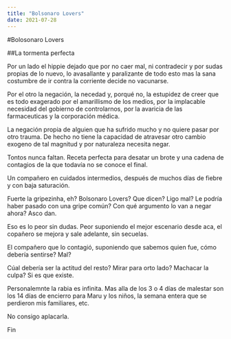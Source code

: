 ```yaml
---
title: "Bolsonaro Lovers"
date: 2021-07-28
---
```

#Bolosonaro Lovers

##La tormenta perfecta

Por un lado el hippie dejado que por no caer mal, ni contradecir y por sudas propias de lo nuevo, lo avasallante y paralizante de todo esto mas la sana costumbre de ir contra la corriente decide no vacunarse.

Por el otro la negación, la necedad y, porqué no, la estupidez de creer que es todo exagerado por el amarillismo de los medios, por la implacable necesidad del gobierno de controlarnos, por la avaricia de las farmaceuticas y la corporación médica.

La negación propia de alguien que ha sufrido mucho y no quiere pasar por otro trauma. De hecho no tiene la capacidad de atravesar otro cambio exogeno de tal magnitud y por naturaleza necesita negar.

Tontos nunca faltan. Receta perfecta para desatar un brote y una cadena de contagios de la que todavía no se conoce el final.

Un compañero en cuidados intermedios, después de muchos días de fiebre y con baja saturación.

Fuerte la gripezinha, eh? Bolsonaro Lovers? Que dicen? Ligo mal? Le podría haber pasado con una gripe común? Con qué argumento lo van a negar ahora? Asco dan.

Eso es lo peor sin dudas. Peor suponiendo el mejor escenario desde aca, el copañero se mejora y sale adelante, sin secuelas.

El compañero que lo contagió, suponiendo que sabemos quien fue, cómo debería sentirse? Mal?

Cúal debería ser la actitud del resto? Mirar para orto lado? Machacar la culpa? Si es que existe.  

Personalemnte la rabia es infinita. Mas alla de los 3 o 4 días de malestar son los 14 días de encierro para Maru y los niños, la semana entera que se perdieron mis familiares, etc. 

No consigo aplacarla. 

Fin
